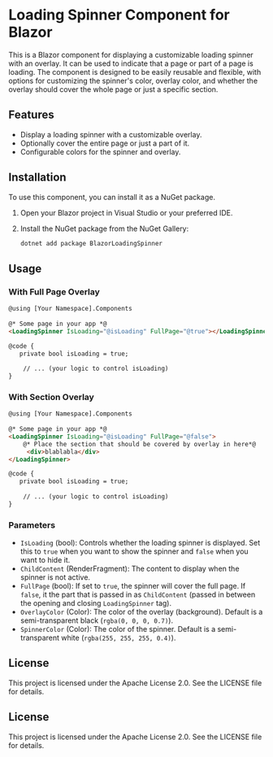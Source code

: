 
# Loading Spinner Component for Blazor

This is a Blazor component for displaying a customizable loading spinner with an overlay. It can be used to indicate that a page or part of a page is loading. The component is designed to be easily reusable and flexible, with options for customizing the spinner's color, overlay color, and whether the overlay should cover the whole page or just a specific section.

## Features

- Display a loading spinner with a customizable overlay.
- Optionally cover the entire page or just a part of it.
- Configurable colors for the spinner and overlay.

## Installation

To use this component, you can install it as a NuGet package.

1. Open your Blazor project in Visual Studio or your preferred IDE.
2. Install the NuGet package from the NuGet Gallery:

      ```bash
   dotnet add package BlazorLoadingSpinner
   ```

## Usage
### With Full Page Overlay
   ```html
   @using [Your Namespace].Components
    
   @* Some page in your app *@ 
   <LoadingSpinner IsLoading="@isLoading" FullPage="@true"></LoadingSpinner>
  
   @code {
      private bool isLoading = true;
    
       // ... (your logic to control isLoading)
   }
   ```

### With Section Overlay
   ```html
   @using [Your Namespace].Components
    
   @* Some page in your app *@ 
   <LoadingSpinner IsLoading="@isLoading" FullPage="@false">
       @* Place the section that should be covered by overlay in here*@     
        <div>blablabla</div>
   </LoadingSpinner>
  
   @code {
      private bool isLoading = true;
    
       // ... (your logic to control isLoading)
   }
   ```

### Parameters

-   `IsLoading` (bool): Controls whether the loading spinner is displayed. Set this to `true` when you want to show the spinner and `false` when you want to hide it.
-   `ChildContent` (RenderFragment): The content to display when the spinner is not active.
-   `FullPage` (bool): If set to `true`, the spinner will cover the full page. If `false`, it the part that is passed in as `ChildContent` (passed in between the opening and closing `LoadingSpinner` tag).
-   `OverlayColor` (Color): The color of the overlay (background). Default is a semi-transparent black (`rgba(0, 0, 0, 0.7)`).
-   `SpinnerColor` (Color): The color of the spinner. Default is a semi-transparent white (`rgba(255, 255, 255, 0.4)`).

## License
This project is licensed under the Apache License 2.0. See the LICENSE file for details.

## License
This project is licensed under the Apache License 2.0. See the LICENSE file for details.
